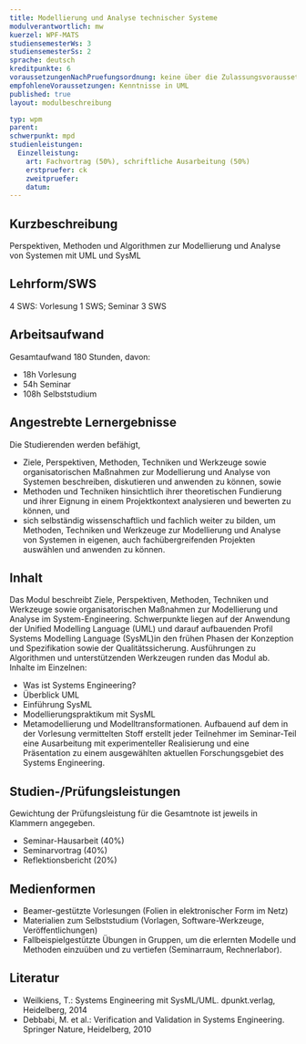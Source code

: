 ```yaml
---
title: Modellierung und Analyse technischer Systeme
modulverantwortlich: mw
kuerzel: WPF-MATS
studiensemesterWs: 3
studiensemesterSs: 2
sprache: deutsch
kreditpunkte: 6
voraussetzungenNachPruefungsordnung: keine über die Zulassungsvoraussetzungen zum Studium hinausgehenden
empfohleneVoraussetzungen: Kenntnisse in UML
published: true
layout: modulbeschreibung

typ: wpm
parent: 
schwerpunkt: mpd
studienleistungen:
  Einzelleistung:
    art: Fachvortrag (50%), schriftliche Ausarbeitung (50%)
    erstpruefer: ck
    zweitpruefer: 
    datum:
---
```


## Kurzbeschreibung
Perspektiven, Methoden und Algorithmen zur Modellierung und Analyse von Systemen mit UML und SysML

## Lehrform/SWS 
4 SWS: Vorlesung 1 SWS; Seminar 3 SWS

## Arbeitsaufwand 
Gesamtaufwand 180 Stunden, davon:
- 18h Vorlesung 
- 54h Seminar
- 108h Selbststudium 

## Angestrebte Lernergebnisse
Die Studierenden werden befähigt,
- Ziele, Perspektiven, Methoden, Techniken und Werkzeuge sowie organisatorischen Maßnahmen zur Modellierung und Analyse 
von Systemen beschreiben, diskutieren und anwenden zu können, sowie
- Methoden und Techniken hinsichtlich ihrer theoretischen Fundierung und ihrer Eignung in einem Projektkontext analysieren 
und bewerten zu können, und
- sich selbständig wissenschaftlich und fachlich weiter zu bilden, um Methoden, Techniken und Werkzeuge zur Modellierung und 
Analyse von Systemen in eigenen, auch fachübergreifenden Projekten auswählen und anwenden zu können.

## Inhalt
Das Modul beschreibt Ziele, Perspektiven, Methoden, Techniken und Werkzeuge sowie
organisatorischen Maßnahmen zur Modellierung und Analyse im System-Engineering.
Schwerpunkte liegen auf der Anwendung der Unified Modelling Language (UML) und darauf
aufbauenden Profil Systems Modelling Language (SysML)in den frühen Phasen der Konzeption
und Spezifikation sowie der Qualitätssicherung. Ausführungen zu Algorithmen und
unterstützenden Werkzeugen runden das Modul ab.
Inhalte im Einzelnen:
- Was ist Systems Engineering?
- Überblick UML
- Einführung SysML
- Modellierungspraktikum mit SysML
- Metamodellierung und Modelltransformationen.
Aufbauend auf dem in der Vorlesung vermittelten Stoff erstellt jeder Teilnehmer im Seminar-Teil
eine Ausarbeitung mit experimenteller Realisierung und eine Präsentation zu einem ausgewählten
aktuellen Forschungsgebiet des Systems Engineering.

## Studien-/Prüfungsleistungen
Gewichtung der Prüfungsleistung für die Gesamtnote ist jeweils in Klammern angegeben.
- Seminar-Hausarbeit (40%)
- Seminarvortrag (40%)
- Reflektionsbericht (20%)

## Medienformen
- Beamer-gestützte Vorlesungen (Folien in elektronischer Form im Netz)
- Materialien zum Selbststudium (Vorlagen, Software-Werkzeuge, Veröffentlichungen)
- Fallbeispielgestützte Übungen in Gruppen, um die erlernten Modelle und Methoden einzuüben und zu vertiefen (Seminarraum, Rechnerlabor).

## Literatur
- Weilkiens, T.: Systems Engineering mit SysML/UML. dpunkt.verlag, Heidelberg, 2014
- Debbabi, M. et al.: Verification and Validation in Systems Engineering. Springer Nature,
Heidelberg, 2010
